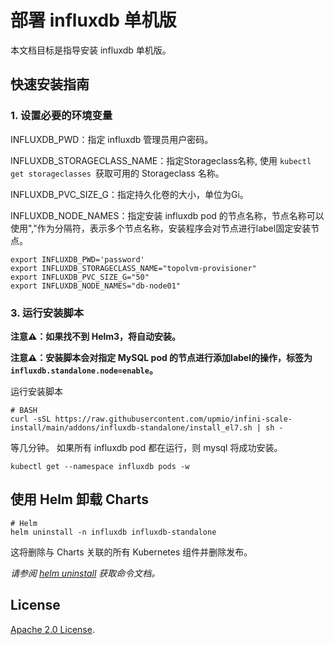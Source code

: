 # 部署 influxdb 单机版

本文档目标是指导安装 influxdb 单机版。

## 快速安装指南

### 1. 设置必要的环境变量

INFLUXDB_PWD：指定 influxdb 管理员用户密码。

INFLUXDB_STORAGECLASS_NAME：指定Storageclass名称, 使用 ```kubectl get storageclasses ```获取可用的 Storageclass 名称。

INFLUXDB_PVC_SIZE_G：指定持久化卷的大小，单位为Gi。

INFLUXDB_NODE_NAMES：指定安装 influxdb pod 的节点名称，节点名称可以使用","作为分隔符，表示多个节点名称，安装程序会对节点进行label固定安装节点。

```console
export INFLUXDB_PWD='password'
export INFLUXDB_STORAGECLASS_NAME="topolvm-provisioner"
export INFLUXDB_PVC_SIZE_G="50"
export INFLUXDB_NODE_NAMES="db-node01"
```

### 3. 运行安装脚本

**注意⚠️：如果找不到 Helm3，将自动安装。**

**注意⚠️：安装脚本会对指定 MySQL pod 的节点进行添加label的操作，标签为 ```influxdb.standalone.node=enable```。**

运行安装脚本
```console
# BASH
curl -sSL https://raw.githubusercontent.com/upmio/infini-scale-install/main/addons/influxdb-standalone/install_el7.sh | sh -
```

等几分钟。 如果所有 influxdb pod 都在运行，则 mysql 将成功安装。

```console
kubectl get --namespace influxdb pods -w
```

## 使用 Helm 卸载 Charts

```console
# Helm
helm uninstall -n influxdb influxdb-standalone 
```

这将删除与 Charts 关联的所有 Kubernetes 组件并删除发布。

_请参阅 [helm uninstall](https://helm.sh/docs/helm/helm_uninstall/) 获取命令文档。_

## License

<!-- Keep full URL links to repo files because this README syncs from main to gh-pages.  -->
[Apache 2.0 License](https://raw.githubusercontent.com/upmio/infini-scale-install/main/LICENSE).
